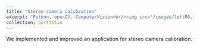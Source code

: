 ```yaml
---
title: "Stereo camera calibration"
excerpt: "Python, openCV, ComputerVision<br/><img src='/images/left00.jpg' >"
collection: portfolio
---
```

We implemented and improved an application for stereo camera calibration. 